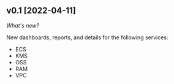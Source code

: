## v0.1 [2022-04-11]

_What's new?_

New dashboards, reports, and details for the following services:
- ECS
- KMS
- OSS
- RAM
- VPC
